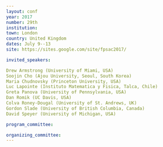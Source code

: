 ```yaml
---
layout: conf
year: 2017
number: 29th
institution:
town: London
country: United Kingdom
dates: July 9--13
site: https://sites.google.com/site/fpsac2017/

invited_speakers:

Drew Armstrong (University of Miami, USA)
Soojin Cho (Ajou University, Seoul, South Korea)
Maria Chudnovsky (Princeton University, USA)
Luc Lapointe (Instituto Matematica y Fisica, Talca, Chile)
Greta Panova (University of Pennsylvania, USA)
Dan Romik (UC Davis, USA)
Colva Roney-Dougal (University of St. Andrews, UK)
Gordon Slade (University of British Columbia, Canada)
David Speyer (University of Michigan, USA)

program_committee:

organizing_committee:
---
```

